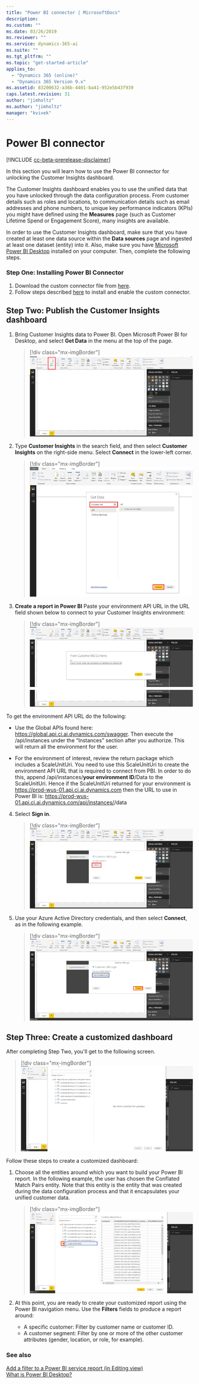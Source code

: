 ```yaml
---
title: "Power BI connector | MicrosoftDocs"
description: 
ms.custom: ""
ms.date: 03/26/2019
ms.reviewer: ""
ms.service: dynamics-365-ai
ms.suite: ""
ms.tgt_pltfrm: ""
ms.topic: "get-started-article"
applies_to: 
  - "Dynamics 365 (online)"
  - "Dynamics 365 Version 9.x"
ms.assetid: 83200632-a36b-4401-ba41-952e5b43f939
caps.latest.revision: 31
author: "jimholtz"
ms.author: "jimholtz"
manager: "kvivek"
---
```

# Power BI connector

[!INCLUDE [cc-beta-prerelease-disclaimer](../includes/cc-beta-prerelease-disclaimer.md)]

In this section you will learn how to use the Power BI connector for unlocking the Customer Insights dashboard.

The Customer Insights dashboard enables you to use the unified data that you have unlocked through the data configuration process. From customer details such as roles and locations, to communication details such as email addresses and phone numbers, to unique key performance indicators (KPIs) you might have defined using the **Measures** page (such as Customer Lifetime Spend or Engagement Score), many insights are available. 

In order to use the Customer Insights dashboard, make sure that you have created at least one data source within the **Data sources** page and ingested at least one dataset (entity) into it. Also, make sure you have [Microsoft Power BI Desktop](https://powerbi.microsoft.com/desktop/) installed on your computer. Then, complete the following steps.

### Step One: Installing Power BI Connector

1. Download the custom connector file from [here](https://go.microsoft.com/fwlink/p/?linkid=2077331).
2. Follow steps described [here](https://docs.microsoft.com/power-bi/desktop-connector-extensibility) to install and enable the custom connector.

## Step Two: Publish the Customer Insights dashboard
 
1. Bring Customer Insights data to Power BI. Open Microsoft Power BI for Desktop, and select **Get Data** in the menu at the top of the page.
 
    > [!div class="mx-imgBorder"] 
    > ![](media/connector-powerbi-get-data.png "Power BI Get Data")

 
 2. Type **Customer Insights** in the search field, and then select **Customer Insights** on the right-side menu. Select **Connect** in the lower-left corner.

    > [!div class="mx-imgBorder"] 
    > ![](media/connector-pbi-step-3.png "Power BI Connector")


3. **Create a report in Power BI**
Paste your environment API URL in the URL field shown below to connect to your Customer Insights environment: 

   > [!div class="mx-imgBorder"] 
    > ![](media/connector-copy-instanceid.png "Copy Instance ID")

To get the environment API URL do the following: 
- Use the Global APIs found here:  https://global.api.ci.ai.dynamics.com/swagger.  Then execute the /api/instances under the “Instances” section after you authorize.  This will return all the environment for the user. 

- For the environment of interest, review the return package which includes a ScaleUnitUri. You need to use this ScaleUnitUri to create the environment API URL that is required to connect from PBI.  In order to do this, append /api/instances/**your environment ID**/Data to the ScaleUnitUri. Hence if the ScaleUnitUri returned for your environment is https://prod-wus-01.api.ci.ai.dynamics.com then the URL to use in Power BI is: https://prod-wus-01.api.ci.ai.dynamics.com/api/instances/<EnvironmentID>/data

4. Select **Sign in**.

   > [!div class="mx-imgBorder"] 
   > ![](media/connector-sign-in.png "Sign in to Customer Insights")
     
5. Use your Azure Active Directory credentials, and then select **Connect**, as in the following example.

   > [!div class="mx-imgBorder"] 
   > ![](media/connector-sign-in-azure-credentials.png "Sign in using Azure credentials")
     
## Step Three: Create a customized dashboard

After completing Step Two, you'll get to the following screen.

> [!div class="mx-imgBorder"] 
> ![](media/connector-now-signed-in.png "Signed in to Customer Insights")

Follow these steps to create a customized dashboard:

1. Choose all the entities around which you want to build your Power BI report. In the following example, the user has chosen the Conflated Match Pairs entity. Note that this entity is the entity that was created during the data configuration process and that it encapsulates your unified customer data. 

   > [!div class="mx-imgBorder"] 
   > ![](media/connector-conflated-match-pairs.png "Conflated match pairs")

2. At this point, you are ready to create your customized report using the Power BI navigation menu. Use the **Filters** fields to produce a report around:

   - A specific customer: Filter by customer name or customer ID.
   - A customer segment: Filter by one or more of the other customer attributes (gender, location, or role, for example).
   
### See also
 [Add a filter to a Power BI service report (in Editing view)](https://docs.microsoft.com/power-bi/power-bi-report-add-filter)<br/>
 [What is Power BI Desktop?](https://docs.microsoft.com/power-bi/desktop-what-is-desktop)
